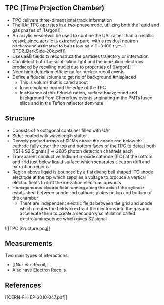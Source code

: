 ## TPC (Time Projection Chamber)
- TPC delivers three-dimensional track information 
- The UAr TPC operates in a two-phase mode, utilizing both the liquid and gas phases of [[Argon]]
- An acrylic vessel will be used to confine the UAr rather than a metallic vessel, since acrylic is extremely pure, with a residual neutron background estimated to be as low as <10−3 100 t yr^−1 [[TDR_DarkSide-20k.pdf]]
-   Uses e&B fields to reconstruct the particles trajectory or interaction
-   Can detect both the scintillation light and the ionization electrons produced by recoiling nuclei due to properties of [[Argon]]
-   Need high detection efficiency for nuclear recoil events
-   Define a fiducial volume to get rid of background #misplaced
	-   This is volume that is cared about
	-   Ignore volume around the edge of the TPC
	-   In absence of this fiducialization, surface background and background from Cherenkov events originating in the PMTs fused silica and in the Teflon reflector dominate

## Structure
-  Consists of a octagonal container filled with UAr
-  Sides coated with wavelength shifter
-  Densely packed arrays of SiPMs above the anode and below the cathode fully cover the top and bottom faces of the TPC to detect both [[S1 & S2 Signals]] → 2605 photon detection channels each
-  Transparent conductive Indium-tin-oxide cathode (ITO) at the bottom and grid just below liquid surface which separates electron drift and extraction regions.
-  Region above liquid is bounded by a flat diving bell shaped ITO anode electrode at the top which supplies a voltage to produce a vertical electric fields to drift the ionization electrons upwards
-  Homogeneous electric field running along the axis of the cylinder established between anode and cathode plates on top and bottom of the chamber
	-   There are independent electric fields between the grid and anode which creates the fields to extract the electrons into the gas and accelerate them to create a secondary scintillation called electroluminescence which gives S2 signal

![[TPC Structure.png]]

## Measurements
Two main types of interactions:
- [[Nuclear Recoil]]
- Also have Electron Recoils

## References
[[CERN-PH-EP-2010-047.pdf]]